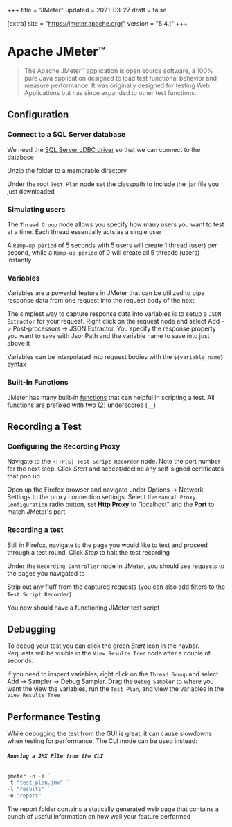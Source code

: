 +++
title = "JMeter"
updated = 2021-03-27
draft = false

[extra]
site = "https://jmeter.apache.org/"
version = "5.4.1"
+++

# Apache JMeter™
> The Apache JMeter™ application is open source software, a 100% pure Java application designed to load test functional behavior and measure performance. It was originally designed for testing Web Applications but has since expanded to other test functions.

## Configuration

### Connect to a SQL Server database
We need the [SQL Server JDBC driver](https://docs.microsoft.com/en-us/sql/connect/jdbc/microsoft-jdbc-driver-for-sql-server?view=sql-server-ver15) so that we can connect to the database

Unzip the folder to a memorable directory

Under the root `Test Plan` node set the classpath to include the .jar file you just downloaded

### Simulating users

The `Thread Group` node allows you specify how many users you want to test at a time. Each thread essentially acts as a single user

A `Ramp-up period` of 5 seconds with 5 users will create 1 thread (user) per second, while a `Ramp-up period` of 0 will create all 5 threads (users) instantly

### Variables

Variables are a powerful feature in JMeter that can be utilized to pipe response data from one request into the request body of the next

The simplest way to capture response data into variables is to setup a `JSON Extractor` for your request. Right click on the request node and select Add -> Post-processors -> JSON Extractor. You specify the response property you want to save with JsonPath and the variable name to save into just above it

Variables can be interpolated into request bodies with the `${variable_name}` syntax

### Built-In Functions

JMeter has many built-in [functions](https://jmeter.apache.org/usermanual/functions.html) that can helpful in scripting a test. All functions are prefixed with two (2) underscores (`__`)


## Recording a Test

### Configuring the Recording Proxy
Navigate to the `HTTP(S) Test Script Recorder` node. Note the port number for the next step. Click *Start* and accept/decline any self-signed certificates that pop up

Open up the Firefox browser and navigate under Options -> Network Settings to the proxy connection settings. Select the `Manual Proxy Configuration` radio button, set **Http Proxy** to "localhost" and the **Port** to match JMeter's port

### Recording a test

Still in Firefox, navigate to the page you would like to test and proceed through a test round. Click *Stop* to halt the test recording

Under the `Recording Controller` node in JMeter, you should see requests to the pages you navigated to

Strip out any fluff from the captured requests (you can also add filters to the `Test Script Recorder`)

You now should have a functioning JMeter test script


## Debugging

To debug your test you can click the green *Start* icon in the navbar. Requests will be visible in the `View Results Tree` node after a couple of seconds.

If you need to inspect variables, right click on the `Thread Group` and select Add -> Sampler -> Debug Sampler. Drag the `Debug Sampler` to where you want the view the variables, run the `Test Plan`, and view the variables in the `View Results Tree`


## Performance Testing 

While debugging the test from the GUI is great, it can cause slowdowns when testing for performance. The CLI mode can be used instead:

###### **`Running a JMX File from the CLI`**
```powershell
jmeter -n -e `
-t "test_plan.jmx" `
-l "results" `
-o "report"
```

The report folder contains a statically generated web page that contains a bunch of useful information on how well your feature performed